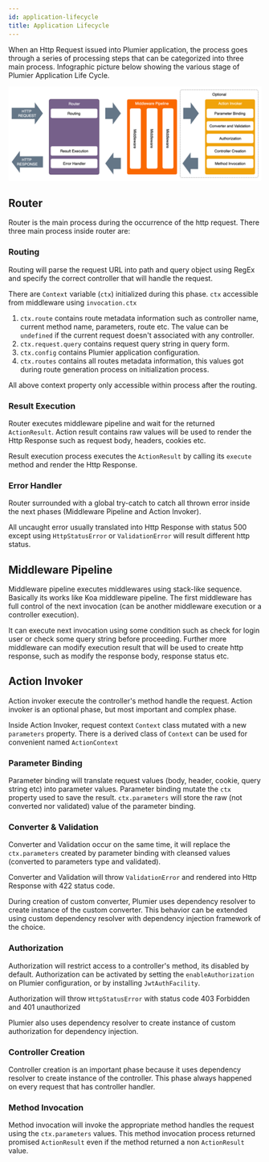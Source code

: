 ```yaml
---
id: application-lifecycle
title: Application Lifecycle
---
```


When an Http Request issued into Plumier application, the process goes through a series of processing steps that can be categorized into three main process. Infographic picture below showing the various stage of Plumier Application Life Cycle.

![Application Life Cycle](assets/application-lifecycle.png)


## Router 
Router is the main process during the occurrence of the http request. There three main process inside router are: 

### Routing
Routing will parse the request URL into path and query object using RegEx and specify the correct controller that will handle the request. 

There are `Context` variable (`ctx`) initialized during this phase. `ctx` accessible from middleware using `invocation.ctx`

1. `ctx.route` contains route metadata information such as controller name, current method name, parameters, route etc. The value can be `undefined` if the current request doesn't associated with any controller.
2. `ctx.request.query` contains request query string in query form. 
3. `ctx.config` contains Plumier application configuration.
4. `ctx.routes` contains all routes metadata information, this values got during route generation process on initialization process.

All above context property only accessible within process after the routing. 

### Result Execution 
Router executes middleware pipeline and wait for the returned `ActionResult`. Action result contains raw values will be used to render the Http Response such as request body, headers, cookies etc. 

Result execution process executes the `ActionResult` by calling its `execute` method and render the Http Response.

### Error Handler 
Router surrounded with a global try-catch to catch all thrown error inside the next phases (Middleware Pipeline and Action Invoker). 

All uncaught error usually translated into Http Response with status 500 except using `HttpStatusError` or `ValidationError` will result different http status.

## Middleware Pipeline 
Middleware pipeline executes middlewares using stack-like sequence. Basically its works like Koa middleware pipeline. The first middleware has full control of the next invocation (can be another middleware execution or a controller execution). 

It can execute next invocation using some condition such as check for login user or check some query string before proceeding. Further more middleware can modify execution result that will be used to create http response, such as modify the response body, response status etc.


## Action Invoker
Action invoker execute the controller's method handle the request. Action invoker is an optional phase, but most important and complex phase. 

Inside Action Invoker, request context `Context` class mutated with a new `parameters` property. There is a derived class of `Context` can be used for convenient named `ActionContext`


### Parameter Binding 
Parameter binding will translate request values (body, header, cookie, query string etc) into parameter values. Parameter binding mutate the `ctx` property used to save the result. `ctx.parameters` will store the raw (not converted nor validated) value of the parameter binding. 

### Converter & Validation 
Converter and Validation occur on the same time, it will replace the `ctx.parameters` created by parameter binding with cleansed values (converted to parameters type and validated). 

Converter and Validation will throw `ValidationError` and rendered into Http Response with 422 status code.

During creation of custom converter, Plumier uses dependency resolver to create instance of the custom converter. This behavior can be extended using custom dependency resolver with dependency injection framework of the choice.

### Authorization
Authorization will restrict access to a controller's method, its disabled by default. Authorization can be activated by setting the `enableAuthorization` on Plumier configuration, or by installing `JwtAuthFacility`. 

Authorization will throw `HttpStatusError` with status code 403 Forbidden and 401 unauthorized

Plumier also uses dependency resolver to create instance of custom authorization for dependency injection.

### Controller Creation 
Controller creation is an important phase because it uses dependency resolver to create instance of the controller. This phase always happened on every request that has controller handler.

### Method Invocation
Method invocation will invoke the appropriate method handles the request using the `ctx.parameters` values. This method invocation process returned promised `ActionResult` even if the method returned a non `ActionResult` value.